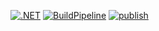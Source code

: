 [![.NET](https://github.com/VishKapare10/dotnet7App/actions/workflows/dotnet.yml/badge.svg)](https://github.com/VishKapare10/dotnet7App/actions/workflows/dotnet.yml)
[![BuildPipeline](https://github.com/VishKapare10/dotnet7App/actions/workflows/buildpipeline.yml/badge.svg)](https://github.com/VishKapare10/dotnet7App/actions/workflows/buildpipeline.yml)
[![publish](https://github.com/VishKapare10/dotnet7App/actions/workflows/appdeployment.yml/badge.svg)](https://github.com/VishKapare10/dotnet7App/actions/workflows/appdeployment.yml)
